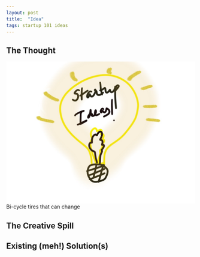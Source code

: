 ```yaml
---
layout: post
title:  "Idea"
tags: startup 101 ideas
---
```


## The Thought
<img style="float: right;" src="/public/img/logo.jpg">
 Bi-cycle tires that can change 

## The Creative Spill
## Existing (meh!) Solution(s)
